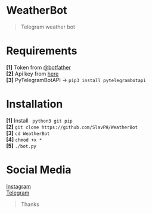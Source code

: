 # WeatherBot
>Telegram weather bot

# Requirements
**[1]** Token from [@botfather](https://t.me/botfather)                                                           
**[2]** Api key from [here](https://openweathermap.org)                                                    
**[3]** PyTelegramBotAPI -> `pip3 install pytelegrambotapi`                                                         

# Installation                                  
**[1]** Install ` python3 git pip`                                
**[2]** `git clone https://github.com/SlavPH/WeatherBot`                                             
**[3]** `cd WeatherBot`                                              
**[4]** `chmod +x *`                                     
**[5]** `./bot.py`                  


# Social Media
[Instagram](https://instagram.com/theslavph)                                                
[Telegram](https://telegram.me/theslavph)

> Thanks 
